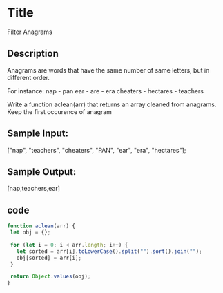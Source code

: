 # Title
Filter Anagrams


## Description 
Anagrams are words that have the same number of same letters, but in different order.

For instance:
nap - pan
ear - are - era
cheaters - hectares - teachers


Write a function aclean(arr) that returns an array cleaned from anagrams. Keep the first occurence of anagram
## Sample Input:
["nap", "teachers", "cheaters", "PAN", "ear", "era", "hectares"];
## Sample Output: 
[nap,teachers,ear]
 ## code 

 ```javascript
 function aclean(arr) {
  let obj = {};

  for (let i = 0; i < arr.length; i++) {
    let sorted = arr[i].toLowerCase().split("").sort().join("");
    obj[sorted] = arr[i];
  }

  return Object.values(obj);
}
 ```